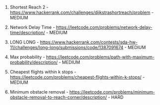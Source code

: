 1. Shortest Reach 2 -  https://www.hackerrank.com/challenges/dijkstrashortreach/problem - MEDIUM

2. Network Delay Time - https://leetcode.com/problems/network-delay-time/description/ - MEDIUM

3. LONG LONG - https://www.hackerrank.com/contests/sda-hw-11/challenges/long-long/submissions/code/1387091674 - MEDIUM

4. Max probability - https://leetcode.com/problems/path-with-maximum-probability/description/ - MEDIUM

5. Cheapest flights within k stops - https://leetcode.com/problems/cheapest-flights-within-k-stops/ - MEDIUM

6. Minimum obstacle removal - https://leetcode.com/problems/minimum-obstacle-removal-to-reach-corner/description/ - HARD
